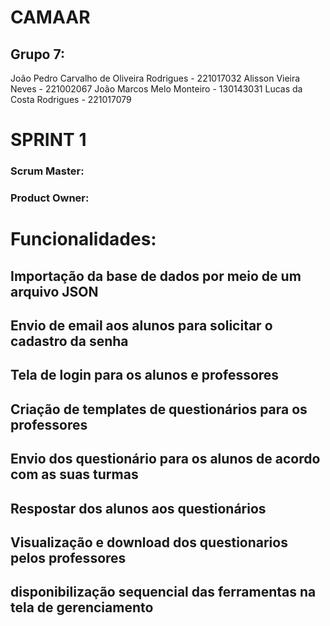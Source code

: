 # CAMAAR
## Grupo 7:
João Pedro Carvalho de Oliveira Rodrigues - 221017032 
Alisson Vieira Neves - 221002067
João Marcos Melo Monteiro - 130143031
Lucas da Costa Rodrigues - 221017079

# SPRINT 1

### Scrum Master:
### Product Owner:

# Funcionalidades:

## Importação da base de dados por meio de um arquivo JSON
## Envio de email aos alunos para solicitar o cadastro da senha
## Tela de login para os alunos e professores
## Criação de templates de questionários para os professores
## Envio dos questionário para os alunos de acordo com as suas turmas
## Respostar dos alunos aos questionários
## Visualização e download dos questionarios pelos professores
## disponibilização sequencial das ferramentas na tela de gerenciamento
